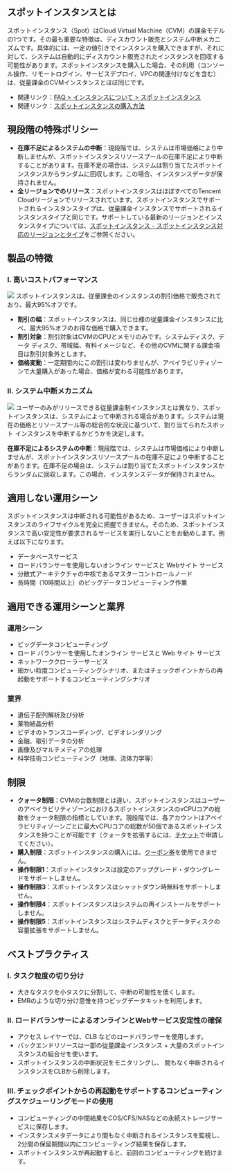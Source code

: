 ## スポットインスタンスとは
スポットインスタンス（Spot）はCloud Virtual Machine（CVM）の課金モデルの1つです。その最も重要な特徴は、ディスカウント販売とシステム中断メカニズムです。具体的には、一定の値引きでインスタンスを購入できますが、それに対して、システムは自動的にディスカウント販売されたインスタンスを回収する可能性があります。スポットインスタンスを購入した場合、その利用（コンソール操作、リモートログイン、サービスデプロイ、VPCの関連付けなどを含む）は、従量課金のCVMインスタンスとほぼ同じです。

- 関連リンク：[FAQ > インスタンスについて > スポットインスタンス](https://intl.cloud.tencent.com/document/product/213/17817)
- 関連リンク：[スポットインスタンスの購入方法](https://intl.cloud.tencent.com/document/product/213/17926)

## 現段階の特殊ポリシー
- **在庫不足によるシステムの中断**：現段階では、システムは市場価格により中断しませんが、スポットインスタンスリソースプールの在庫不足により中断することがあります。在庫不足の場合は、システムは割り当てたスポットインスタンスからランダムに回収します。この場合、インスタンスデータが保持されません。
- **全リージョンでのリリース**：スポットインスタンスはほぼすべてのTencent Cloudリージョンでリリースされています。スポットインスタンスでサポートされるインスタンスタイプは、従量課金インスタンスでサポートされるインスタンスタイプと同じです。サポートしている最新のリージョンとインスタンスタイプについては、[スポットインスタンス - スポットインスタンス対応のリージョンとタイプ](https://intl.cloud.tencent.com/document/product/213/17817#.E5.BD.93.E5.89.8D.E7.AB.9E.E4.BB.B7.E5.AE.9E.E4.BE.8B.E6.94.AF.E6.8C.81.E5.93.AA.E4.BA.9B.E5.9C.B0.E5.9F.9F.E5.92.8C.E5.AE.9E.E4.BE.8B.E7.B1.BB.E5.9E.8B.E5.8F.8A.E8.A7.84.E6.A0.BC.EF.BC.9F)をご参照ください。

## 製品の特徴
### I. 高いコストパフォーマンス
![](https://staticintl.cloudcachetci.com/yehe/backend-news/deXI473_%E4%BC%81%E4%B8%9A%E5%BE%AE%E4%BF%A1%E6%88%AA%E5%9B%BE_20230228152244.png)
スポットインスタンスは、従量課金のインスタンスの割引価格で販売されており、最大95%オフです。

- **割引の幅**：スポットインスタンスは、同じ仕様の従量課金インスタンスに比べ、最大95%オフのお得な価格で購入できます。
- **割引対象**：割引対象はCVMのCPUとメモリのみです。システムディスク、データ ディスク、帯域幅、有料イメージなど、その他のCVMに関する課金項目は割引対象外とします。
- **価格変動**：一定期間内にこの割引は変わりませんが、アベイラビリティゾーンで大量購入があった場合、価格が変わる可能性があります。

### II. システム中断メカニズム
![](https://staticintl.cloudcachetci.com/yehe/backend-news/NZz9875_%E4%BC%81%E4%B8%9A%E5%BE%AE%E4%BF%A1%E6%88%AA%E5%9B%BE_20230228152302.png)
ユーザーのみがリリースできる従量課金制インスタンスとは異なり、スポットインスタンスは、システムによって中断される場合があります。システムは現在の価格とリソースプール等の総合的な状況に基づいて、割り当てられたスポット インスタンスを中断するかどうかを決定します。 

**在庫不足によるシステムの中断**：現段階では、システムは市場価格により中断しませんが、スポットインスタンスリソースプールの在庫不足により中断することがあります。在庫不足の場合は、システムは割り当てたスポットインスタンスからランダムに回収します。この場合、インスタンスデータが保持されません。

## 適用しない運用シーン
スポットインスタンスは中断される可能性があるため、ユーザーはスポットインスタンスのライフサイクルを完全に把握できません。そのため、スポットインスタンスで高い安定性が要求されるサービスを実行しないことをお勧めします。例えば以下になります。
- データベースサービス
- ロードバランサーを使用しないオンライン サービスと Webサイト サービス
- 分散式アーキテクチャの中核であるマスターコントロールノード
- 長時間（10時間以上）のビッグデータコンピューティング作業

## 適用できる運用シーンと業界
### 運用シーン
- ビッグデータコンピューティング
- ロード バランサーを使用したオンライン サービスと Web サイト サービス
- ネットワーククローラーサービス
- 細かい粒度コンピューティングシナリオ、またはチェックポイントからの再起動をサポートするコンピューティングシナリオ

### 業界
- 遺伝子配列解析及び分析
- 薬物結晶分析
- ビデオのトランスコーディング、ビデオレンダリング
- 金融、取引データの分析
- 画像及びマルチメディアの処理
- 科学技術コンピューティング（地理、流体力学等）

## 制限
- **クォータ制限**：CVMの台数制限とは違い、スポットインスタンスはユーザーのアベイラビリティゾーンにおけるスポットインスタンスのvCPUコアの総数をクォータ制限の指標としています。現段階では、各アカウントはアベイラビリティゾーンごとに最大vCPUコアの総数が50個であるスポットインスタンスを持つことが可能です（クォータを拡張するには、[チケット](https://console.tencentcloud.com/workorder/category)で申請してください）。
- **購入制限**：スポットインスタンスの購入には、[クーポン券](https://www.tencentcloud.com/zh/document/product/555/7428)を使用できません。
- **操作制限1**：スポットインスタンスは設定のアップグレード・ダウングレードをサポートしません。
- **操作制限3**：スポットインスタンスはシャットダウン時無料をサポートしません。
- **操作制限4**：スポットインスタンスはシステムの再インストールをサポートしません。
- **操作制限5**：スポットインスタンスはシステムディスクとデータディスクの容量拡張をサポートしません。

## ベストプラクティス
### I. タスク粒度の切り分け
-  大きなタスクを小タスクに分割して、中断の可能性を低くします。
-  EMRのような切り分け思惟を持つビッグデータキットを利用します。

### II. ロードバランサーによるオンラインとWebサービス安定性の確保
- アクセス レイヤーでは、CLB などのロードバランサーを使用します。
- バックエンドリソースは一部の従量課金インスタンス + 大量のスポットインスタンスの組合せを使います。
- スポットインスタンスの中断状況をモニタリングし、 間もなく中断されるインスタンスをCLBから削除します。

### III. チェックポイントからの再起動をサポートするコンピューティングスケジューリングモードの使用
- コンピューティングの中間結果をCOS/CFS/NASなどの永続ストレージサービスに保存します。
- インスタンスメタデータにより間もなく中断されるインスタンスを監視し、2分間の保留期間以内にコンピューティング結果を保存します。
- スポットインスタンスが再起動すると、前回のコンピューティングを続けます。
